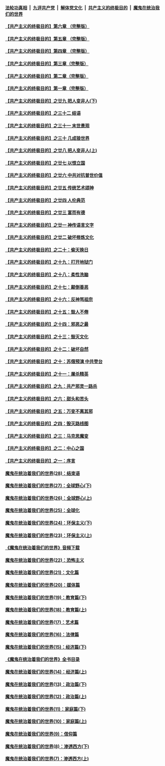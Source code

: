 

####  [法轮功真相](../../../../basic/blob/master/README.md?t=06041031) &nbsp;|&nbsp; [九评共产党](../../../../9ping.md/blob/master/README.md?t=06041031) &nbsp;|&nbsp; [解体党文化](../../../../jtdwh.md/blob/master/README.md?t=06041031)  &nbsp;|&nbsp; [共产主义的终极目的](../../../../gczydzjmd.md/blob/master/README.md?t=06041031) &nbsp;|&nbsp; [魔鬼在统治我们的世界](../../../../mgztzwmdsj.md/blob/master/README.md?t=06041031) 

#### [【共产主义的终极目的】第六章 （完整版）](../pages/nsc422/n11428913.md?t=06041031) 

#### [【共产主义的终极目的】第五章 （完整版）](../pages/nsc422/n11428912.md?t=06041031) 

#### [【共产主义的终极目的】第四章 （完整版）](../pages/nsc422/n11428907.md?t=06041031) 

#### [【共产主义的终极目的】第三章（完整版）](../pages/nsc422/n11428848.md?t=06041031) 

#### [【共产主义的终极目的】第二章（完整版）](../pages/nsc422/n11428831.md?t=06041031) 

#### [【共产主义的终极目的】第一章（完整版）](../pages/nsc422/n11417651.md?t=06041031) 

#### [【共产主义的终极目的】之廿九 把人变非人(下)](../pages/nsc422/n11344140.md?t=06041031) 

#### [【共产主义的终极目的】之三十二 结语](../pages/nsc422/n11360535.md?t=06041031) 

#### [【共产主义的终极目的】之三十一 末世景观](../pages/nsc422/n11351129.md?t=06041031) 

#### [【共产主义的终极目的】之三十 几成狼世界](../pages/nsc422/n11348280.md?t=06041031) 

#### [【共产主义的终极目的】之廿八 把人变非人(上)](../pages/nsc422/n11340492.md?t=06041031) 

#### [【共产主义的终极目的】之廿七 以恨立国](../pages/nsc422/n11336944.md?t=06041031) 

#### [【共产主义的终极目的】之廿六 中共对抗普世价值](../pages/nsc422/n11324785.md?t=06041031) 

#### [【共产主义的终极目的】之廿五 传统艺术颂神](../pages/nsc422/n11296396.md?t=06041031) 

#### [【共产主义的终极目的】之廿四 人伦典范](../pages/nsc422/n11296397.md?t=06041031) 

#### [【共产主义的终极目的】之廿三 富而有德](../pages/nsc422/n11283598.md?t=06041031) 

#### [【共产主义的终极目的】之廿一 神传语言文字](../pages/nsc422/n11263265.md?t=06041031) 

#### [【共产主义的终极目的】之廿二 破坏修炼文化](../pages/nsc422/n11245728.md?t=06041031) 

#### [【共产主义的终极目的】之二十：偷天换日](../pages/nsc422/n11238846.md?t=06041031) 

#### [【共产主义的终极目的】之十九：打开地狱门](../pages/nsc422/n11206376.md?t=06041031) 

#### [【共产主义的终极目的】之十八：柔性洗脑](../pages/nsc422/n11199994.md?t=06041031) 

#### [【共产主义的终极目的】之十七：颠倒善恶](../pages/nsc422/n11179782.md?t=06041031) 

#### [【共产主义的终极目的】之十六：反神骂祖宗](../pages/nsc422/n11166798.md?t=06041031) 

#### [【共产主义的终极目的】之十五：毁人不倦](../pages/nsc422/n11166792.md?t=06041031) 

#### [【共产主义的终极目的】之十四：邪恶之最](../pages/nsc422/n11150249.md?t=06041031) 

#### [【共产主义的终极目的】之十三：毁灭文化](../pages/nsc422/n11135227.md?t=06041031) 

#### [【共产主义的终极目的】之十二：破坏自然](../pages/nsc422/n11135214.md?t=06041031) 

#### [【共产主义的终极目的】之十：苏俄预演 中共登台](../pages/nsc422/n11118424.md?t=06041031) 

#### [【共产主义的终极目的】之十一：屠杀精英](../pages/nsc422/n11118442.md?t=06041031) 

#### [【共产主义的终极目的】之九：共产邪灵一路杀](../pages/nsc422/n11114139.md?t=06041031) 

#### [【共产主义的终极目的】之六：甜头和苦头](../pages/nsc422/n11096971.md?t=06041031) 

#### [【共产主义的终极目的】之五：万变不离其邪](../pages/nsc422/n11091285.md?t=06041031) 

#### [【共产主义的终极目的】之四：毁灭路线图](../pages/nsc422/n11086284.md?t=06041031) 

#### [【共产主义的终极目的】之三：马克思魔变](../pages/nsc422/n11061941.md?t=06041031) 

#### [【共产主义的终极目的】之二：中心之国](../pages/nsc422/n11047728.md?t=06041031) 

#### [【共产主义的终极目的】之一：序言](../pages/nsc422/n11086077.md?t=06041031) 

#### [魔鬼在统治着我们的世界(28)：结束语](../pages/nsc422/n10936246.md?t=06041031) 

#### [魔鬼在统治着我们的世界(27)：全球野心(下)](../pages/nsc422/n10928319.md?t=06041031) 

#### [魔鬼在统治着我们的世界(26)：全球野心(上)](../pages/nsc422/n10900318.md?t=06041031) 

#### [魔鬼在统治着我们的世界(25)：全球化](../pages/nsc422/n10788205.md?t=06041031) 

#### [魔鬼在统治着我们的世界(24)：环保主义(下)](../pages/nsc422/n10695307.md?t=06041031) 

#### [魔鬼在统治着我们的世界(23)：环保主义(上)](../pages/nsc422/n10688613.md?t=06041031) 

#### [《魔鬼在统治着我们的世界》音频下载](../pages/nsc422/n10635553.md?t=06041031) 

#### [魔鬼在统治着我们的世界(22)：恐怖主义](../pages/nsc422/n10614727.md?t=06041031) 

#### [魔鬼在统治着我们的世界(21)：文化篇](../pages/nsc422/n10597706.md?t=06041031) 

#### [魔鬼在统治着我们的世界(20)：媒体篇](../pages/nsc422/n10586579.md?t=06041031) 

#### [魔鬼在统治着我们的世界(19)：教育篇(下)](../pages/nsc422/n10564808.md?t=06041031) 

#### [魔鬼在统治着我们的世界(18)：教育篇(上)](../pages/nsc422/n10526970.md?t=06041031) 

#### [魔鬼在统治着我们的世界(17)：艺术篇](../pages/nsc422/n10499093.md?t=06041031) 

#### [魔鬼在统治着我们的世界(16)：法律篇](../pages/nsc422/n10485969.md?t=06041031) 

#### [魔鬼在统治着我们的世界(15)：经济篇(下)](../pages/nsc422/n10469975.md?t=06041031) 

#### [《魔鬼在统治着我们的世界》全书目录](../pages/nsc422/n10464261.md?t=06041031) 

#### [魔鬼在统治着我们的世界(14)：经济篇(上)](../pages/nsc422/n10457370.md?t=06041031) 

#### [魔鬼在统治着我们的世界(13)：政治篇(下)](../pages/nsc422/n10448270.md?t=06041031) 

#### [魔鬼在统治着我们的世界(12)：政治篇(上)](../pages/nsc422/n10444576.md?t=06041031) 

#### [魔鬼在统治着我们的世界(11)：家庭篇(下)](../pages/nsc422/n10440961.md?t=06041031) 

#### [魔鬼在统治着我们的世界(10)：家庭篇(上)](../pages/nsc422/n10435448.md?t=06041031) 

#### [魔鬼在统治着我们的世界(9)：信仰篇](../pages/nsc422/n10432159.md?t=06041031) 

#### [魔鬼在统治着我们的世界(8)：渗透西方(下)](../pages/nsc422/n10429603.md?t=06041031) 

#### [魔鬼在统治着我们的世界(7)：渗透西方(上)](../pages/nsc422/n10426013.md?t=06041031) 

